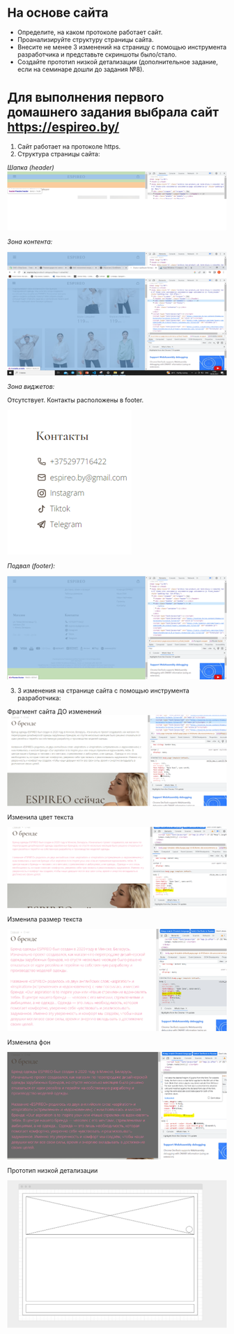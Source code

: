 # **На основе сайта**
- Определите, на каком протоколе работает сайт.
- Проанализируйте структуру страницы сайта.
- Внесите не менее 3 изменений на страницу с помощью инструмента разработчика и представьте скриншоты было/стало.
- Создайте прототип низкой детализации (дополнительное задание, если на семинаре дошли до задания №8).

# Для выполнения первого домашнего задания выбрала сайт https://espireo.by/

1. Сайт работает на протоколе https.
2. Структура страницы сайта:

*Шапка (header)*
![](Header.png)

*Зона контента:*

![](Content.PNG)

*Зона виджетов:*

Отсутствует. Контакты расположены в footer.

![](widget.PNG)

*Подвал (footer):*

![](Footer.PNG)

3. 3 изменения на странице сайта с помощью инструмента разработчика:

Фрагмент сайта ДО изменений
![](BYLO.PNG)

Изменила цвет текста

![](color.PNG)

Изменила размер текста

![](size.PNG)

Изменила фон 

![](background.PNG)

Прототип низкой детализации 

![](prototipe.png)





